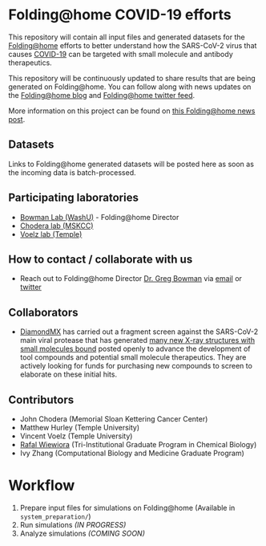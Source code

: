 # Folding@home COVID-19 efforts

This repository will contain all input files and generated datasets for the [Folding@home](http://foldingathome.org) efforts to better understand how the SARS-CoV-2 virus that causes [COVID-19](https://www.cdc.gov/coronavirus/2019-ncov/index.html) can be targeted with small molecule and antibody therapeutics.

This repository will be continuously updated to share results that are being generated on Folding@home.
You can follow along with news updates on the [Folding@home blog](https://foldingathome.org/news/) and [Folding@home twitter feed](https://twitter.com/foldingathome).

More information on this project can be found on [this Folding@home news post](https://foldingathome.org/2020/03/10/covid19-update/).

## Datasets

Links to Folding@home generated datasets will be posted here as soon as the incoming data is batch-processed.

## Participating laboratories
* [Bowman Lab (WashU)](https://bowmanlab.biochem.wustl.edu/) - Folding@home Director
* [Chodera lab (MSKCC)](http://choderalab.org)
* [Voelz lab (Temple)](http://www.voelzlab.org/)

## How to contact / collaborate with us
* Reach out to Folding@home Director [Dr. Greg Bowman](https://bowmanlab.biochem.wustl.edu/) via [email](mailto:g.bowman@wustl.edu) or [twitter](https://twitter.com/drGregBowman)

## Collaborators
* [DiamondMX](https://www.diamond.ac.uk/Instruments/Mx/Fragment-Screening.html) has carried out a fragment screen against the SARS-CoV-2 main viral protease that has generated [many new X-ray structures with small molecules bound](https://www.diamond.ac.uk/covid-19/for-scientists/Main-protease-structure-and-XChem.html) posted openly to advance the development of tool compounds and potential small molecule therapeutics. They are actively looking for funds for purchasing new compounds to screen to elaborate on these initial hits.

## Contributors

* John Chodera (Memorial Sloan Kettering Cancer Center)
* Matthew Hurley (Temple University)
* Vincent Voelz (Temple University)
* [Rafal Wiewiora](https://www.mskcc.org/research/ski/labs/members/rafal-wiewiora) (Tri-Institutional Graduate Program in Chemical Biology)
* Ivy Zhang (Computational Biology and Medicine Graduate Program)

# Workflow
1. Prepare input files for simulations on Folding@home (Available in `system_preparation/`)
2. Run simulations *(IN PROGRESS)*
3. Analyze simulations *(COMING SOON)*
